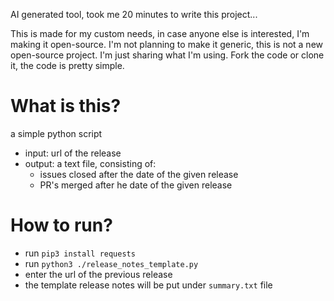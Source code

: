 AI generated tool, took me 20 minutes to write this project...

This is made for my custom needs, in case anyone else is interested, I'm making it open-source.
I'm not planning to make it generic, this is not a new open-source project. I'm just sharing what I'm using.
Fork the code or clone it, the code is pretty simple.


# What is this?
a simple python script
- input: url of the release
- output: a text file, consisting of:
  - issues closed after the date of the given release
  - PR's merged after he date of the given release


# How to run?
- run `pip3 install requests`
- run `python3 ./release_notes_template.py`
- enter the url of the previous release
- the template release notes will be put under `summary.txt` file


